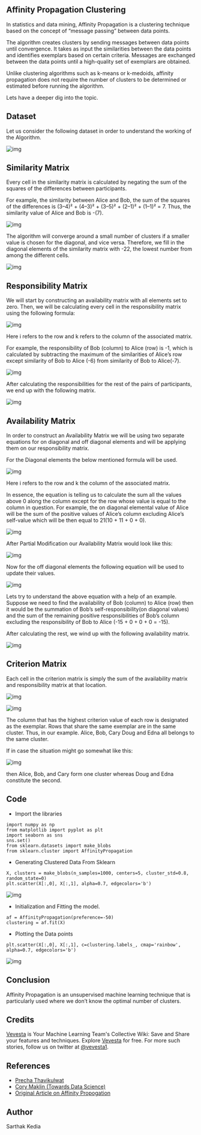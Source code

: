 ## Affinity Propagation Clustering
In statistics and data mining, Affinity Propagation is a clustering technique based on the concept of “message passing” between data points.

The algorithm creates clusters by sending messages between data points until convergence. It takes as input the similarities between the data points and identifies exemplars based on certain criteria. Messages are exchanged between the data points until a high-quality set of exemplars are obtained.

Unlike clustering algorithms such as k-means or k-medoids, affinity propagation does not require the number of clusters to be determined or estimated before running the algorithm.

Lets have a deeper dig into the topic.

## Dataset

Let us consider the following dataset in order to understand the working of the Algorithm.

![img](https://miro.medium.com/max/1400/1*m8rUnx_s-AeN4kBcA8SurA.png)

## Similarity Matrix

Every cell in the similarity matrix is calculated by negating the sum of the squares of the differences between participants.

For example, the similarity between Alice and Bob, the sum of the squares of the differences is (3–4)² + (4–3)² + (3–5)² + (2–1)² + (1–1)² = 7. Thus, the similarity value of Alice and Bob is -(7).

![img](https://miro.medium.com/max/1400/1*UGnKR17WGkorTIZSDE3UjQ.png)

The algorithm will converge around a small number of clusters if a smaller value is chosen for the diagonal, and vice versa. Therefore, we fill in the diagonal elements of the similarity matrix with -22, the lowest number from among the different cells.

![img](https://miro.medium.com/max/1400/1*n_Bmmqrtk7fOmn3QtEZSIQ.png)

## Responsibility Matrix

We will start by constructing an availability matrix with all elements set to zero. Then, we will be calculating every cell in the responsibility matrix using the following formula:

![img](https://miro.medium.com/max/1352/0*HkATJDE5QQGLT_Dn.png)

Here i refers to the row and k refers to the column of the associated matrix.

For example, the responsibility of Bob (column) to Alice (row) is -1, which is calculated by subtracting the maximum of the similarities of Alice’s row except similarity of Bob to Alice (-6) from similarity of Bob to Alice(-7).

![img](https://miro.medium.com/max/1400/1*D-7wmD34Robg0uXK8Obk_g.png)

After calculating the responsibilities for the rest of the pairs of participants, we end up with the following matrix.

![img](https://miro.medium.com/max/1400/1*Yt3FjjdjLQCG5bgfdrODyw.png)

## Availability Matrix

In order to construct an Availability Matrix we will be using two separate equations for on diagonal and off diagonal elements and will be applying them on our responsibility matrix.

For the Diagonal elements the below mentioned formula will be used.

![img](https://miro.medium.com/max/1400/0*uTLGvu8SvljXJevS.png)

Here i refers to the row and k the column of the associated matrix.

In essence, the equation is telling us to calculate the sum all the values above 0 along the column except for the row whose value is equal to the column in question. For example, the on diagonal elemental value of Alice will be the sum of the positive values of Alice’s column excluding Alice’s self-value which will be then equal to 21(10 + 11 + 0 + 0).

![img](https://miro.medium.com/max/1400/1*n94UsX0bIZuMy-gX3DiOpA.png)

After Partial Modification our Availability Matrix would look like this:

![img](https://miro.medium.com/max/1400/1*HvPzhEU0OvEf7manQKAKeQ.png)

Now for the off diagonal elements the following equation will be used to update their values.

![img](https://miro.medium.com/max/1400/0*9Ybcew87LJOAOf0Z.png)

Lets try to understand the above equation with a help of an example. Suppose we need to find the availability of Bob (column) to Alice (row) then it would be the summation of Bob’s self-responsibility(on diagonal values) and the sum of the remaining positive responsibilities of Bob’s column excluding the responsibility of Bob to Alice (-15 + 0 + 0 + 0 = -15).

After calculating the rest, we wind up with the following availability matrix.

![img](https://miro.medium.com/max/1400/1*mXfETZnBQrn6zT99UbZhSA.png)

## Criterion Matrix

Each cell in the criterion matrix is simply the sum of the availability matrix and responsibility matrix at that location.

![img](https://miro.medium.com/max/1400/0*cne6ZKsmo3CwjX7w.png)

![img](https://miro.medium.com/max/1400/1*j0H4yuDvYEUvS9z4DiNV2Q.png)


The column that has the highest criterion value of each row is designated as the exemplar. Rows that share the same exemplar are in the same cluster. Thus, in our example. Alice, Bob, Cary Doug and Edna all belongs to the same cluster.

If in case the situation might go somewhat like this:

![img](https://miro.medium.com/max/1400/1*EiIlTPpywvDCdn0o-onJnA.png)

then Alice, Bob, and Cary form one cluster whereas Doug and Edna constitute the second.

## Code
* Import the libraries
```
import numpy as np
from matplotlib import pyplot as plt
import seaborn as sns
sns.set()
from sklearn.datasets import make_blobs
from sklearn.cluster import AffinityPropagation
```
* Generating Clustered Data From Sklearn
```
X, clusters = make_blobs(n_samples=1000, centers=5, cluster_std=0.8, random_state=0)
plt.scatter(X[:,0], X[:,1], alpha=0.7, edgecolors='b')
```
![img](https://miro.medium.com/max/936/1*X5EdK4rNJ-fMAO9JV94UIg.png)

* Initialization and Fitting the model.
```
af = AffinityPropagation(preference=-50)
clustering = af.fit(X)
```
* Plotting the Data points
```
plt.scatter(X[:,0], X[:,1], c=clustering.labels_, cmap='rainbow', alpha=0.7, edgecolors='b')
```
![img](https://miro.medium.com/max/938/1*ejPo39Y-azffwaCa3x8SSQ.png)

## Conclusion

Affinity Propagation is an unsupervised machine learning technique that is particularly used where we don’t know the optimal number of clusters.

## Credits
[Vevesta](www.vevesta.com?utm_source=Github_VevestaX_AffinityPropogation) is Your Machine Learning Team's Collective Wiki: Save and Share your features and techniques. Explore [Vevesta](www.vevesta.com?utm_source=Github_VevestaX_AffinityPropogation) for free. For more such stories, follow us on twitter at [@vevesta1](http://twitter.com/vevesta1).

## References

* [Precha Thavikulwat](http://citeseerx.ist.psu.edu/viewdoc/download?doi=10.1.1.490.7628&rep=rep1&type=pdf)
* [Cory Maklin (Towards Data Science)](https://towardsdatascience.com/unsupervised-machine-learning-affinity-propagation-algorithm-explained-d1fef85f22c8)
* [Original Article on Affinity Propogation](https://www.vevesta.com/blog/10_Affinity_Propagation_Clustering?utm_source=Github_VevestaX_AffinityPropogation)

## Author
Sarthak Kedia
